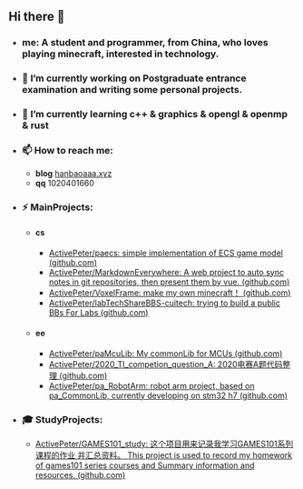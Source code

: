## Hi there 👋

- ### me: A student and programmer, from China, who loves playing minecraft, interested in technology.

- ### 🔭 I’m currently working on Postgraduate entrance examination and writing some personal projects. 

- ### 🌱 I’m currently learning c++ & graphics & opengl & openmp & rust 

- ### 📫 How to reach me:

  - **blog**   [hanbaoaaa.xyz](https://hanbaoaaa.xyz)
  - **qq** 1020401660

- ### ⚡ MainProjects: 

  - #### cs

    - [ActivePeter/paecs: simple implementation of ECS game model (github.com)](https://github.com/ActivePeter/paecs)
    - [ActivePeter/MarkdownEverywhere: A web project to auto sync notes in git repositories, then present them by vue. (github.com)](https://github.com/ActivePeter/MarkdownEverywhere)
    - [ActivePeter/VoxelFrame: make my own minecraft！ (github.com)](https://github.com/ActivePeter/VoxelFrame)
    - [ActivePeter/labTechShareBBS-cuitech: trying to build a public BBs For Labs (github.com)](https://github.com/ActivePeter/labTechShareBBS-cuitech)

  - #### ee

    - [ActivePeter/paMcuLib: My commonLib for MCUs (github.com)](https://github.com/ActivePeter/paMcuLib)
    - [ActivePeter/2020_TI_competion_question_A: 2020电赛A题代码整理 (github.com)](https://github.com/ActivePeter/2020_TI_competion_question_A)
    - [ActivePeter/pa_RobotArm: robot arm project, based on pa_CommonLib, currently developing on stm32 h7 (github.com)](https://github.com/ActivePeter/pa_RobotArm)

- ### 🎓 StudyProjects:

  - [ActivePeter/GAMES101_study: 这个项目用来记录我学习GAMES101系列课程的作业 并汇总资料。 This project is used to record my homework of games101 series courses and Summary information and resources. (github.com)](https://github.com/ActivePeter/GAMES101_study)

  


